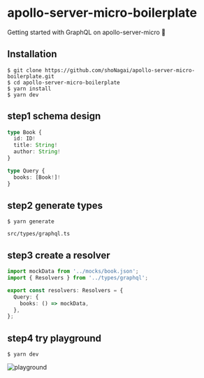 # apollo-server-micro-boilerplate

Getting started with GraphQL on apollo-server-micro 🚀

## Installation

```
$ git clone https://github.com/shoNagai/apollo-server-micro-boilerplate.git
$ cd apollo-server-micro-boilerplate
$ yarn install
$ yarn dev
```

## step1 schema design

```TypeScript
type Book {
  id: ID!
  title: String!
  author: String!
}
```

```TypeScript
type Query {
  books: [Book!]!
}
```

## step2 generate types

```
$ yarn generate
```

```
src/types/graphql.ts
```

## step3 create a resolver

```TypeScript
import mockData from '../mocks/book.json';
import { Resolvers } from '../types/graphql';

export const resolvers: Resolvers = {
  Query: {
    books: () => mockData,
  },
};
```

## step4 try playground
```
$ yarn dev
```
![playground](https://i.gyazo.com/60bf027d64e96bbb6774f00c92e244db.gif)
